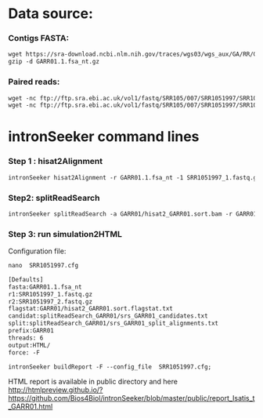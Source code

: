 Data source:
============

### Contigs FASTA: 

```diff
wget https://sra-download.ncbi.nlm.nih.gov/traces/wgs03/wgs_aux/GA/RR/GARR01/GARR01.1.fsa_nt.gz
gzip -d GARR01.1.fsa_nt.gz
```

### Paired reads:

```diff
wget -nc ftp://ftp.sra.ebi.ac.uk/vol1/fastq/SRR105/007/SRR1051997/SRR1051997_1.fastq.gz
wget -nc ftp://ftp.sra.ebi.ac.uk/vol1/fastq/SRR105/007/SRR1051997/SRR1051997_2.fastq.gz

```

intronSeeker command lines
============================

### Step 1 : hisat2Alignment

```diff
intronSeeker hisat2Alignment -r GARR01.1.fsa_nt -1 SRR1051997_1.fastq.gz -2 SRR1051997_2.fastq.gz --prefix GARR01 -o GARR01 -t 12
```

### Step2: splitReadSearch

```diff
intronSeeker splitReadSearch -a GARR01/hisat2_GARR01.sort.bam -r GARR01.1.fsa_nt --prefix GARR01 --output splitReadSearch_GARR01
```

### Step 3: run simulation2HTML

Configuration file:

```diff
nano  SRR1051997.cfg
```

```diff
[Defaults]
fasta:GARR01.1.fsa_nt
r1:SRR1051997_1.fastq.gz
r2:SRR1051997_2.fastq.gz
flagstat:GARR01/hisat2_GARR01.sort.flagstat.txt
candidat:splitReadSearch_GARR01/srs_GARR01_candidates.txt
split:splitReadSearch_GARR01/srs_GARR01_split_alignments.txt
prefix:GARR01
threads: 6                
output:HTML/
force: -F
```


```diff
intronSeeker buildReport -F --config_file  SRR1051997.cfg;

```

HTML report is available in public directory and here http://htmlpreview.github.io/?https://github.com/Bios4Biol/intronSeeker/blob/master/public/report_Isatis_t_GARR01.html
